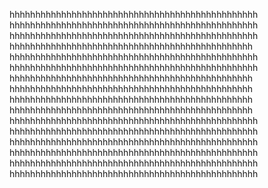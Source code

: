 hhhhhhhhhhhhhhhhhhhhhhhhhhhhhhhhhhhhhhhhhhhhhhhh
hhhhhhhhhhhhhhhhhhhhhhhhhhhhhhhhhhhhhhhhhhhhhhhh
hhhhhhhhhhhhhhhhhhhhhhhhhhhhhhhhhhhhhhhhhhhhhhhh
hhhhhhhhhhhhhhhhhhhhhhhhhhhhhhhhhhhhhhhhhhhhhhh
hhhhhhhhhhhhhhhhhhhhhhhhhhhhhhhhhhhhhhhhhhhhhhhh
hhhhhhhhhhhhhhhhhhhhhhhhhhhhhhhhhhhhhhhhhhhhhhhh
hhhhhhhhhhhhhhhhhhhhhhhhhhhhhhhhhhhhhhhhhhhhhhh
hhhhhhhhhhhhhhhhhhhhhhhhhhhhhhhhhhhhhhhhhhhhhhh
hhhhhhhhhhhhhhhhhhhhhhhhhhhhhhhhhhhhhhhhhhhhhhh
hhhhhhhhhhhhhhhhhhhhhhhhhhhhhhhhhhhhhhhhhhhhhhh
hhhhhhhhhhhhhhhhhhhhhhhhhhhhhhhhhhhhhhhhhhhhhhhh
hhhhhhhhhhhhhhhhhhhhhhhhhhhhhhhhhhhhhhhhhhhhhhhh
hhhhhhhhhhhhhhhhhhhhhhhhhhhhhhhhhhhhhhhhhhhhhhhh
hhhhhhhhhhhhhhhhhhhhhhhhhhhhhhhhhhhhhhhhhhhhhhhh
hhhhhhhhhhhhhhhhhhhhhhhhhhhhhhhhhhhhhhhhhhhhhhhh
hhhhhhhhhhhhhhhhhhhhhhhhhhhhhhhhhhhhhhhhhhhhhhhh
